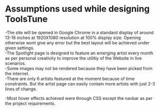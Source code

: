 <h1>Assumptions used while designing ToolsTune</h1>

-The site will be opened in Google Chrome in a standard display of around 13-16 inches at 1920X1080 resolution at 100% display size. Opening otherwise wont give any error but the best layout will be achieved under given settings.<br>
-The Spotlight page is designed to feature an emerging artist every month as per personal creativity to improve the utilitiy of the Website in live scenarios.<br>
-Some images may not be rendered because they have been picked from the internet.<br>
-There are only 6 artists featured at the moment because of time constraints. But the artist page can easily contain more artists with just 2-3 lines of change.<br>

-Most hover effects achieved were through CSS except the navbar as per the project requirements.
 
